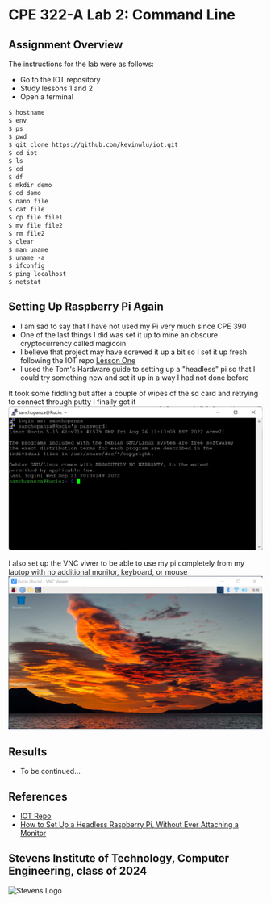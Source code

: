 # CPE 322-A Lab 2: Command Line

## Assignment Overview
The instructions for the lab were as follows:
* Go to the IOT repository
* Study lessons 1 and 2
* Open a terminal 

~~~
$ hostname
$ env
$ ps
$ pwd
$ git clone https://github.com/kevinwlu/iot.git
$ cd iot
$ ls
$ cd
$ df
$ mkdir demo
$ cd demo
$ nano file
$ cat file
$ cp file file1
$ mv file file2
$ rm file2
$ clear
$ man uname
$ uname -a
$ ifconfig
$ ping localhost
$ netstat
~~~

## Setting Up Raspberry Pi Again
* I am sad to say that I have not used my Pi very much since CPE 390
* One of the last things I did was set it up to mine an obscure cryptocurrency called magicoin
* I believe that project may have screwed it up a bit so I set it up fresh following the IOT repo [Lesson One](https://github.com/kevinwlu/iot/tree/master/lesson1)
* I used the Tom's Hardware guide to setting up a "headless" pi so that I could try something new and set it up in a way I had not done before

It took some fiddling but after a couple of wipes of the sd card and retrying to connect through putty I finally got it
![My SSH finally established](sshconnectionworks.png)

I also set up the VNC viwer to be able to use my pi completely from my laptop with no additional monitor, keyboard, or mouse
![VNC Viewer](vncviewerworkstoo.png)


## Results
* To be continued...

## References
* [IOT Repo](https://github.com/kevinwlu/dsd/tree/master)
* [How to Set Up a Headless Raspberry Pi, Without Ever Attaching a Monitor](https://www.tomshardware.com/reviews/raspberry-pi-headless-setup-how-to,6028.html)

## Stevens Institute of Technology, Computer Engineering, class of 2024
![Stevens Logo](https://web.stevens.edu/news/newspoints/brand-logos/2020/Circular/Stevens-Circular-Logo-2020_RED.png)
